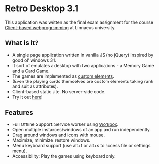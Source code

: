 # Retro Desktop 3.1

This application was written as the final exam assignment for the course [Client-based webprogramming](https://coursepress.lnu.se/kurs/klientbaserad-webbprogrammering/) at Linnaeus university.

## What is it?
- A single page application written in vanilla JS (no jQuery) inspired by good ol' windows 3.1.
- It sort of emulates a desktop with two applications - a Memory Game and a Card Game.
- The games are implemented as [custom elements](https://developer.mozilla.org/en-US/docs/Web/Web_Components/Using_custom_elements).
- (Even the playing cards themselves are custom elements taking rank and suit as attributes).
- Client-based static site. No server-side code.
- Try it out [here](https://jimdis.github.io/retro-desktop/)!

## Features
- Full Offline Support: Service worker using [Workbox](https://developers.google.com/web/tools/workbox/).
- Open multiple instances/windows of an app and run independently.
- Drag around windows and icons with mouse.
- Maximize, minimize, restore windows.
- Menu keyboard support (use alt+f or alt+s to access file or settings menu).
- Accessibility: Play the games using keyboard only.
